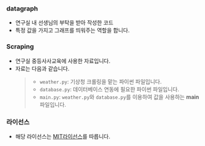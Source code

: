 ### datagraph

- 연구실 내 선생님의 부탁을 받아 작성한 코드
- 특정 값을 가지고 그래프를 띄워주는 역할을 합니다.


### Scraping

- 연구실 중등사사교육에 사용한 자료입니다.
- 자료는 다음과 같습니다.
  > - `weather.py`: 기상청 크롤링을 맡는 파이썬 파일입니다.
  > - `database.py`: 데이터베이스 연동에 필요한 파이썬 파일입니다.
  > - `main.py`: `weather.py`와 `database.py`를 이용하여 값을 사용하는 **main** 파일입니다.
  
  
### 라이선스
  - 해당 라이선스는 [MIT라이선스](/LICENSE)를 따릅니다.

